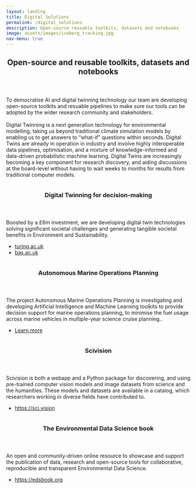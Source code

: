 ```yaml
---
layout: landing
title: Digital Solutions
permalink: /digital_solutions
description: Open-source reusable toolkits, datasets and notebooks
image: assets/images/iceberg_tracking.jpg
nav-menu: true
---
```


<!-- Main -->
<div id="main">

<!-- One -->
<section id="one">
	<div class="inner">
		<header class="major">
			<h2>Open-source and reusable toolkits, datasets and notebooks</h2>
		</header>
		<p>To democratise AI and digital twinning technology our team are developing open-source toolkits and resuable pipelines to make sure our tools can be adopted by the wider research community and stakeholders.<br><br>
		Digital Twinning is a next generation technology for environmental modelling, taking us beyond traditional climate simulation models by enabling us to get answers to “what-if” questions within seconds. Digital Twins are already in operation in industry and involve highly interoperable data pipelines, optimisation, and a mixture of knowledge-informed and data-driven probabilistic machine learning. Digital Twins are increasingly becoming a key component for research discovery, and aiding discussions at the board-level without having to wait weeks to months for results from traditional computer models.</p>
	</div>
</section>

<!-- Two -->
<section id="two" class="spotlights">
	<section>
		<a href="https://www.turing.ac.uk/tricdigitaltwins" class="image">
			<img src="{% link assets/images/tric-dt.jpg %}" alt="" data-position="center center" />
		</a>
		<div class="content">
			<div class="inner">
				<header class="major">
					<h3>Digital Twinning for decision-making</h3>
				</header>
				<p>Boosted by a £6m investment, we are developing digital twin technologies solving significant societal challenges and generating tangible societal benefits in Environment and Sustainability.</p>
				<ul class="actions">
					<li><a href="https://www.turing.ac.uk/research/research-projects/tric-dt" class="button">turing.ac.uk</a></li>
					<li><a href="https://www.bas.ac.uk/project/digital-twins-of-the-polar-regions/" class="button">bas.ac.uk</a></li>
				</ul>
			</div>
		</div>
	</section>
	<section>
		<a href="https://www.bas.ac.uk/project/autonomous-marine-operations-planning/" class="image">
			<img src="{% link assets/images/AMOP.jpg %}" alt="" data-position="center center" />
		</a>
		<div class="content">
			<div class="inner">
				<header class="major">
					<h3>Autonomous Marine Operations Planning</h3>
				</header>
				<p>The project Autonomous Marine Operations Planning is investigating and developing Artificial Intelligence and Machine Learning toolkits to provide decision support for marine operations planning, to minimise the fuel usage across marine vehicles in multiple-year science cruise planning..</p>
				<ul class="actions">
					<li><a href="https://www.bas.ac.uk/project/autonomous-marine-operations-planning/" class="button">Learn more</a></li>
				</ul>
			</div>
		</div>
	</section>
	<section>
		<a href="https://sci.vision" class="image">
			<img src="{% link assets/images/scivision_webpage.png %}" alt="" data-position="center center" />
		</a>
		<div class="content">
			<div class="inner">
				<header class="major">
					<h3>Scivision</h3>
				</header>
				<p>Scivision is both a webapp and a Python package for discovering, and using pre-trained computer vision models and image datasets from science and the humanities. These models and datasets are available in a catalog, which researchers working in diverse fields have contributed to.</p>
				<ul class="actions">
					<li><a href="https://sci.vision" class="button">https://sci.vision</a></li>
				</ul>
			</div>
		</div>
	</section>
	<section>
		<a href="https://edsbook.org/" class="image">
			<img src="{% link assets/images/edsbook-webpage.png %}" alt="" data-position="top center" />
		</a>
		<div class="content">
			<div class="inner">
				<header class="major">
					<h3>The Environmental Data Science book</h3>
				</header>
				<p>An open and community-driven online resource to showcase and support the publication of data, research and open-source tools for collaborative, reproducible and transparent Environmental Data Science.</p>
				<ul class="actions">
					<li><a href="https://edsbook.org/" class="button">https://edsbook.org</a></li>
				</ul>
			</div>
		</div>
	</section>
	<!-- <section>
		<a href="asl_index" class="image">
			<img src="{% link assets/images/asl_index-crop3.png %}" alt="" data-position="25% 25%" />
		</a>
		<div class="content">
			<div class="inner">
				<header class="major">
					<h3>An index for the Amundsen Sea Low, West Antarctica</h3>
				</header>
				<p>This index characterises the position and strength of the Amundsen Sea Low climatological low pressure system located off 
                the cost of the West Antarctica. The ASL play an important part in regulating regional climate.
                </p>
				<ul class="actions">
					<li><a href="asl_index" class="button">Learn more</a></li>
				</ul>
			</div>
		</div>
	</section> -->
</section>

<!-- Three -->
<!-- <section id="three">
	<div class="inner">
		<header class="major">
			<h2>Digital Infrastructure for Environmental Data Science</h2>
		</header>
		<p>BAS scientists and engineers are developing Digital Twins of the Antarctic and Arctic natural environments, polar research bases, our research ship and automated vehicles, and operational planning. By collaborating with a wide range of international research institutes and businesses our aim is to support international efforts to develop a Digital Twin Earth.</p>
		<ul class="actions">
			<li><a href="https://www.bas.ac.uk/project/digital-twins-of-the-polar-regions/" class="button next">See Project Page</a></li>
		</ul>
	</div>
</section> -->

</div>
